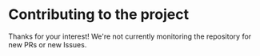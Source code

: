 # Contributing to the project

Thanks for your interest! We're not currently monitoring the repository for new PRs or new Issues.
